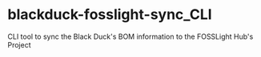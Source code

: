 # blackduck-fosslight-sync_CLI
CLI tool to sync the Black Duck's BOM information to the FOSSLight Hub's Project
